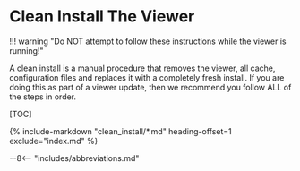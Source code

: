 # Clean Install The Viewer

!!! warning "Do NOT attempt to follow these instructions while the viewer is running!"

A clean install is a manual procedure that removes the viewer, all cache, configuration files and replaces it with a completely fresh install. If you are doing this as part of a viewer update, then we recommend you follow ALL of the steps in order.

[TOC]

{%
   include-markdown "clean_install/*.md"
   heading-offset=1
   exclude="index.md"
%}

--8<-- "includes/abbreviations.md"
